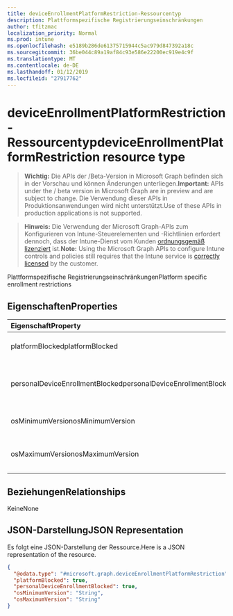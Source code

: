 ```yaml
---
title: deviceEnrollmentPlatformRestriction-Ressourcentyp
description: Plattformspezifische Registrierungseinschränkungen
author: tfitzmac
localization_priority: Normal
ms.prod: intune
ms.openlocfilehash: e5189b286de61375715944c5ac979d847392a18c
ms.sourcegitcommit: 36be044c89a19af84c93e586e22200ec919e4c9f
ms.translationtype: MT
ms.contentlocale: de-DE
ms.lasthandoff: 01/12/2019
ms.locfileid: "27917762"
---
```

# <a name="deviceenrollmentplatformrestriction-resource-type"></a><span data-ttu-id="07119-103">deviceEnrollmentPlatformRestriction-Ressourcentyp</span><span class="sxs-lookup"><span data-stu-id="07119-103">deviceEnrollmentPlatformRestriction resource type</span></span>

> <span data-ttu-id="07119-104">**Wichtig:** Die APIs der /Beta-Version in Microsoft Graph befinden sich in der Vorschau und können Änderungen unterliegen.</span><span class="sxs-lookup"><span data-stu-id="07119-104">**Important:** APIs under the / beta version in Microsoft Graph are in preview and are subject to change.</span></span> <span data-ttu-id="07119-105">Die Verwendung dieser APIs in Produktionsanwendungen wird nicht unterstützt.</span><span class="sxs-lookup"><span data-stu-id="07119-105">Use of these APIs in production applications is not supported.</span></span>

> <span data-ttu-id="07119-106">**Hinweis:** Die Verwendung der Microsoft Graph-APIs zum Konfigurieren von Intune-Steuerelementen und -Richtlinien erfordert dennoch, dass der Intune-Dienst vom Kunden [ordnungsgemäß lizenziert](https://go.microsoft.com/fwlink/?linkid=839381) ist.</span><span class="sxs-lookup"><span data-stu-id="07119-106">**Note:** Using the Microsoft Graph APIs to configure Intune controls and policies still requires that the Intune service is [correctly licensed](https://go.microsoft.com/fwlink/?linkid=839381) by the customer.</span></span>

<span data-ttu-id="07119-107">Plattformspezifische Registrierungseinschränkungen</span><span class="sxs-lookup"><span data-stu-id="07119-107">Platform specific enrollment restrictions</span></span>
## <a name="properties"></a><span data-ttu-id="07119-108">Eigenschaften</span><span class="sxs-lookup"><span data-stu-id="07119-108">Properties</span></span>
|<span data-ttu-id="07119-109">Eigenschaft</span><span class="sxs-lookup"><span data-stu-id="07119-109">Property</span></span>|<span data-ttu-id="07119-110">Typ</span><span class="sxs-lookup"><span data-stu-id="07119-110">Type</span></span>|<span data-ttu-id="07119-111">Beschreibung</span><span class="sxs-lookup"><span data-stu-id="07119-111">Description</span></span>|
|:---|:---|:---|
|<span data-ttu-id="07119-112">platformBlocked</span><span class="sxs-lookup"><span data-stu-id="07119-112">platformBlocked</span></span>|<span data-ttu-id="07119-113">Boolescher Wert</span><span class="sxs-lookup"><span data-stu-id="07119-113">Boolean</span></span>|<span data-ttu-id="07119-114">Sperren der Plattform für die Registrierung</span><span class="sxs-lookup"><span data-stu-id="07119-114">Block the platform from enrolling</span></span>|
|<span data-ttu-id="07119-115">personalDeviceEnrollmentBlocked</span><span class="sxs-lookup"><span data-stu-id="07119-115">personalDeviceEnrollmentBlocked</span></span>|<span data-ttu-id="07119-116">Boolescher Wert</span><span class="sxs-lookup"><span data-stu-id="07119-116">Boolean</span></span>|<span data-ttu-id="07119-117">Sperren privat genutzter Geräte für die Registrierung</span><span class="sxs-lookup"><span data-stu-id="07119-117">Block personally owned devices from enrolling</span></span>|
|<span data-ttu-id="07119-118">osMinimumVersion</span><span class="sxs-lookup"><span data-stu-id="07119-118">osMinimumVersion</span></span>|<span data-ttu-id="07119-119">Zeichenfolge</span><span class="sxs-lookup"><span data-stu-id="07119-119">String</span></span>|<span data-ttu-id="07119-120">Unterstützte mindestens benötigte iOS-Version</span><span class="sxs-lookup"><span data-stu-id="07119-120">Min OS version supported</span></span>|
|<span data-ttu-id="07119-121">osMaximumVersion</span><span class="sxs-lookup"><span data-stu-id="07119-121">osMaximumVersion</span></span>|<span data-ttu-id="07119-122">Zeichenfolge</span><span class="sxs-lookup"><span data-stu-id="07119-122">String</span></span>|<span data-ttu-id="07119-123">Unterstützte maximal verwendbare iOS-Version</span><span class="sxs-lookup"><span data-stu-id="07119-123">Max OS version supported</span></span>|

## <a name="relationships"></a><span data-ttu-id="07119-124">Beziehungen</span><span class="sxs-lookup"><span data-stu-id="07119-124">Relationships</span></span>
<span data-ttu-id="07119-125">Keine</span><span class="sxs-lookup"><span data-stu-id="07119-125">None</span></span>
## <a name="json-representation"></a><span data-ttu-id="07119-126">JSON-Darstellung</span><span class="sxs-lookup"><span data-stu-id="07119-126">JSON Representation</span></span>
<span data-ttu-id="07119-127">Es folgt eine JSON-Darstellung der Ressource.</span><span class="sxs-lookup"><span data-stu-id="07119-127">Here is a JSON representation of the resource.</span></span>
<!-- {
  "blockType": "resource",
  "@odata.type": "microsoft.graph.deviceEnrollmentPlatformRestriction"
}
-->
``` json
{
  "@odata.type": "#microsoft.graph.deviceEnrollmentPlatformRestriction",
  "platformBlocked": true,
  "personalDeviceEnrollmentBlocked": true,
  "osMinimumVersion": "String",
  "osMaximumVersion": "String"
}
```






